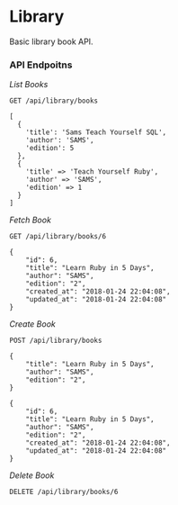 # Library
Basic library book API.


### API Endpoitns

*List Books*

`GET /api/library/books`

```
[
  {
    'title': 'Sams Teach Yourself SQL',
    'author': 'SAMS',
    'edition': 5
  },
  { 
    'title' => 'Teach Yourself Ruby',
    'author' => 'SAMS',
    'edition' => 1
  }
]
```

*Fetch Book*

`GET /api/library/books/6`

```
{
    "id": 6,
    "title": "Learn Ruby in 5 Days",
    "author": "SAMS",
    "edition": "2",
    "created_at": "2018-01-24 22:04:08",
    "updated_at": "2018-01-24 22:04:08"
}
```

*Create Book*

`POST /api/library/books`

```
{
    "title": "Learn Ruby in 5 Days",
    "author": "SAMS",
    "edition": "2",
}
```

```
{
    "id": 6,
    "title": "Learn Ruby in 5 Days",
    "author": "SAMS",
    "edition": "2",
    "created_at": "2018-01-24 22:04:08",
    "updated_at": "2018-01-24 22:04:08"
}
```

*Delete Book*

`DELETE /api/library/books/6`
